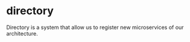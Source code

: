 directory
=========

Directory is a system that allow us to register new microservices of our architecture.
